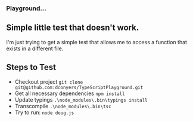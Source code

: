 ### Playground...

## Simple little test that doesn't work.

I'm just trying to get a simple test that allows me to access a function that exists in a different file.

## Steps to Test
* Checkout project `git clone git@github.com:dconyers/TypeScriptPlayground.git`
* Get all necessary dependencies `npm install`
* Update typings `.\node_modules\.bin\typings install`
* Transcompile `.\node_modules\.bin\tsc`
* Try to run: `node doug.js`
